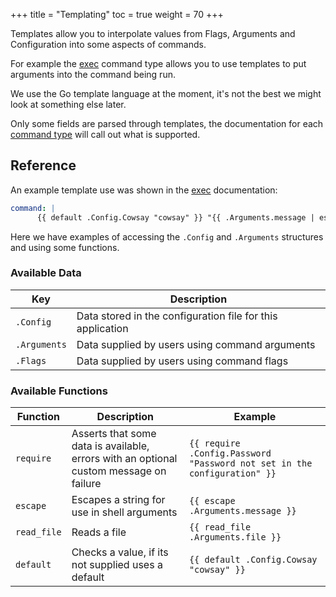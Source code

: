 +++
title = "Templating"
toc = true
weight = 70
+++

Templates allow you to interpolate values from Flags, Arguments and Configuration into some aspects of commands.

For example the [exec](../exec) command type allows you to use templates to put arguments into the command being run.

We use the Go template language at the moment, it's not the best we might look at something else later.

Only some fields are parsed through templates, the documentation for each [command type](../common-settings) will call out what is supported.

## Reference

An example template use was shown in the [exec](../exec) documentation:

```yaml
command: |
      {{ default .Config.Cowsay "cowsay" }} "{{ .Arguments.message | escape }}"
```

Here we have examples of accessing the `.Config` and `.Arguments` structures and using some functions.

### Available Data

| Key          | Description                                                |
|--------------|------------------------------------------------------------|
| `.Config`    | Data stored in the configuration file for this application |
| `.Arguments` | Data supplied by users using command arguments             |
| `.Flags`     | Data supplied by users using command flags                 |

### Available Functions

| Function    | Description                                                                            | Example                                 |
|-------------|----------------------------------------------------------------------------------------|-----------------------------------------|
| `require`   | Asserts that some data is available, errors with an optional custom message on failure | `{{ require .Config.Password "Password not set in the configuration" }}`|
| `escape`    | Escapes a string for use in shell arguments                                            | `{{ escape .Arguments.message }}`|
| `read_file` | Reads a file                                                                           | `{{ read_file .Arguments.file }}`       |
| `default`   | Checks a value, if its not supplied uses a default                                     | `{{ default .Config.Cowsay "cowsay" }}` |
